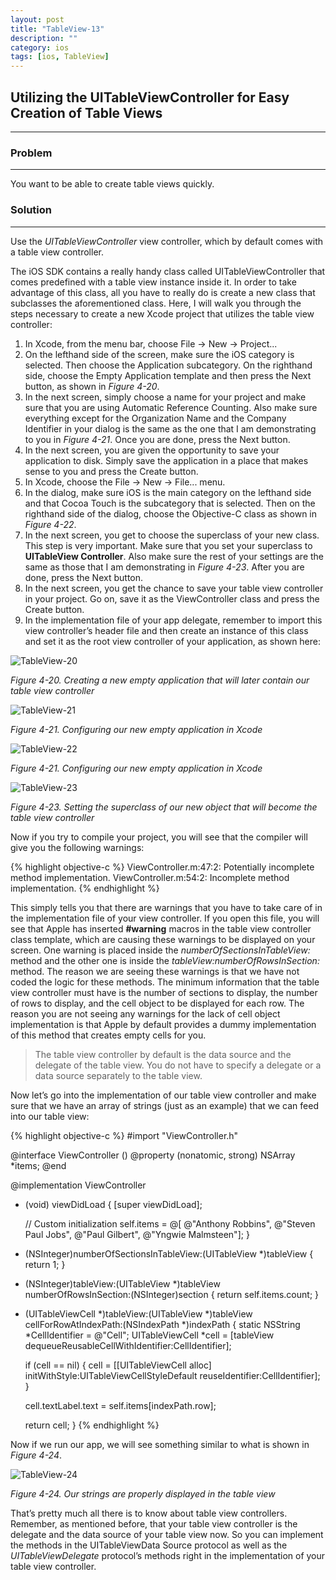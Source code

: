 ```yaml
---
layout: post
title: "TableView-13"
description: ""
category: ios
tags: [ios, TableView]
---
```



## Utilizing the UITableViewController for Easy Creation of Table Views
---

### Problem
---

You want to be able to create table views quickly.

### Solution
---

Use the *UITableViewController* view controller, which by default comes with a table view controller.

The iOS SDK contains a really handy class called UITableViewController that comes predefined with a table view instance inside it. In order to take advantage of this class, all you have to really do is create a new class that subclasses the aforementioned class. Here, I will walk you through the steps necessary to create a new Xcode project that utilizes the table view controller:

1. In Xcode, from the menu bar, choose File → New → Project...
2. On the lefthand side of the screen, make sure the iOS category is selected. Then choose the Application subcategory. On the righthand side, choose the Empty Application template and then press the Next button, as shown in *Figure 4-20*.
3. In the next screen, simply choose a name for your project and make sure that you are using Automatic Reference Counting. Also make sure everything except for the Organization Name and the Company Identifier in your dialog is the same as the one that I am demonstrating to you in *Figure 4-21*. Once you are done, press the Next button.
4. In the next screen, you are given the opportunity to save your application to disk. Simply save the application in a place that makes sense to you and press the Create button.
5. In Xcode, choose the File → New → File... menu.
6. In the dialog, make sure iOS is the main category on the lefthand side and that Cocoa Touch is the subcategory that is selected. Then on the righthand side of the dialog, choose the Objective-C class as shown in *Figure 4-22*.
7. In the next screen, you get to choose the superclass of your new class. This step is very important. Make sure that you set your superclass to **UITableView Controller**. Also make sure the rest of your settings are the same as those that I am demonstrating in *Figure 4-23*. After you are done, press the Next button.
8. In the next screen, you get the chance to save your table view controller in your project. Go on, save it as the ViewController class and press the Create button.
9. In the implementation file of your app delegate, remember to import this view controller’s header file and then create an instance of this class and set it as the root view controller of your application, as shown here:

![TableView-20](/assets/img/ios/TableView-20.png)

*Figure 4-20. Creating a new empty application that will later contain our table view controller*

![TableView-21](/assets/img/ios/TableView-21.png)

*Figure 4-21. Configuring our new empty application in Xcode*


![TableView-22](/assets/img/ios/TableView-22.png)

*Figure 4-21. Configuring our new empty application in Xcode*


![TableView-23](/assets/img/ios/TableView-23.png)

*Figure 4-23. Setting the superclass of our new object that will become the table view controller*

Now if you try to compile your project, you will see that the compiler will give you the following warnings:

{% highlight objective-c %}
ViewController.m:47:2: Potentially incomplete method implementation.
ViewController.m:54:2: Incomplete method implementation.
{% endhighlight %}

This simply tells you that there are warnings that you have to take care of in the implementation file of your view controller. If you open this file, you will see that Apple has inserted **#warning** macros in the table view controller class template, which are causing these warnings to be displayed on your screen. One warning is placed inside the *numberOfSectionsInTableView:* method and the other one is inside the *tableView:numberOfRowsInSection:* method. The reason we are seeing these warnings is that we have not coded the logic for these methods. The minimum information that the table view controller must have is the number of sections to display, the number of rows to display, and the cell object to be displayed for each row. The reason you are not seeing any warnings for the lack of cell object implementation is that Apple by default provides a dummy implementation of this method that creates empty cells for you.

> The table view controller by default is the data source and the delegate of the table view. You do not have to specify a delegate or a data source separately to the table view.

Now let’s go into the implementation of our table view controller and make sure that we have an array of strings (just as an example) that we can feed into our table view:

{% highlight objective-c %}
#import "ViewController.h"

@interface ViewController ()
@property (nonatomic, strong) NSArray *items;
@end

@implementation ViewController

- (void) viewDidLoad {
	[super viewDidLoad];

	// Custom initialization
	self.items = @[ @"Anthony Robbins", @"Steven Paul Jobs", @"Paul Gilbert", @"Yngwie Malmsteen"];
}

- (NSInteger)numberOfSectionsInTableView:(UITableView *)tableView {
	return 1;
}

- (NSInteger)tableView:(UITableView *)tableView numberOfRowsInSection:(NSInteger)section {
	return self.items.count;
}

- (UITableViewCell *)tableView:(UITableView *)tableView cellForRowAtIndexPath:(NSIndexPath *)indexPath {
	static NSString *CellIdentifier = @"Cell";
	UITableViewCell *cell =
	[tableView dequeueReusableCellWithIdentifier:CellIdentifier];

	if (cell == nil) {
		cell = [[UITableViewCell alloc] initWithStyle:UITableViewCellStyleDefault reuseIdentifier:CellIdentifier];
	}

	cell.textLabel.text = self.items[indexPath.row];

	return cell;
}
{% endhighlight %}

Now if we run our app, we will see something similar to what is shown in *Figure 4-24*.

![TableView-24](/assets/img/ios/TableView-24.png)

*Figure 4-24. Our strings are properly displayed in the table view*

That’s pretty much all there is to know about table view controllers. Remember, as mentioned before, that your table view controller is the delegate and the data source of your table view now. So you can implement the methods in the UITableViewData Source protocol as well as the *UITableViewDelegate* protocol’s methods right in the implementation of your table view controller.
